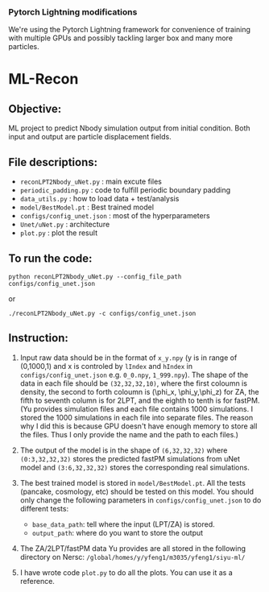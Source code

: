 ### Pytorch Lightning modifications

We're using the Pytorch Lightning framework for convenience of training with multiple GPUs and possibly tackling larger box and many more particles.




# ML-Recon

## Objective:

ML project to predict Nbody simulation output from initial condition.
Both input and output are particle displacement fields.

## File descriptions:

* `reconLPT2Nbody_uNet.py` : main excute files
* `periodic_padding.py` : code to fulfill periodic boundary padding
* `data_utils.py` : how to load data + test/analysis
* `model/BestModel.pt` : Best trained model
* `configs/config_unet.json` : most of the hyperparameters
* `Unet/uNet.py` : architecture
* `plot.py` : plot the result

## To run the code:

`python reconLPT2Nbody_uNet.py --config_file_path configs/config_unet.json`

or

`./reconLPT2Nbody_uNet.py -c configs/config_unet.json`

## Instruction:

1. Input raw data should be in the format of `x_y.npy` (y is in range of
(0,1000,1) and x is controled by `lIndex` and `hIndex` in
`configs/config_unet.json`  e.g. `0_0.npy`, `1_999.npy`). The shape of the data
in each file should be `(32,32,32,10)`, where the first coloumn is density, the
second to forth coloumn is (\phi_x, \phi_y,\phi_z) for ZA, the fifth to seventh
column is for 2LPT, and the eighth to tenth is for fastPM.
(Yu provides simulation files and each file contains 1000 simulations. I stored
the 1000 simulations in each file into separate files. The reason why I did
this is because GPU doesn't have enough memory to store all the files. Thus I
only provide the name and the path to each files.)

2. The output of the model is in the shape of `(6,32,32,32)` where
`(0:3,32,32,32)` stores the predicted fastPM simulations from uNet model and
`(3:6,32,32,32)` stores the corresponding real simulations.

3. The best trained model is stored in `model/BestModel.pt`. All the tests
(pancake, cosmology, etc) should be tested on this model.
You should only change the following parameters in `configs/config_unet.json`
to do different tests:
    * `base_data_path`: tell where the input (LPT/ZA) is stored.
    * `output_path`:  where do you want to store the output

4. The ZA/2LPT/fastPM data Yu provides are all stored in the following directory
on Nersc: `/global/homes/y/yfeng1/m3035/yfeng1/siyu-ml/`

5. I have wrote code `plot.py` to do all the plots. You can use it as a reference.
